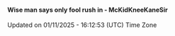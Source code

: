 #### Wise man says only fool rush in - McKidKneeKaneSir
Updated on 01/11/2025 - 16:12:53 (UTC) Time Zone
